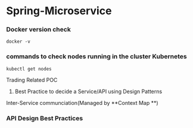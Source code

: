 # Spring-Microservice

### Docker version check
```
docker -v
```

###  commands to check nodes running in the cluster Kubernetes
```
kubectl get nodes
```


Trading Related POC
1. Best Practice to decide a Service/API using Design Patterns


Inter-Service communciation(Managed by **Context Map
**)


### API Design Best Practices



